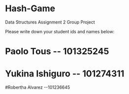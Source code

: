 # Hash-Game
Data Structures Assignment 2 Group Project

Please write down your student ids and names below:

# Paolo Tous -- 101325245

# Yukina Ishiguro -- 101274311

#Robertha Alvarez --101236645

